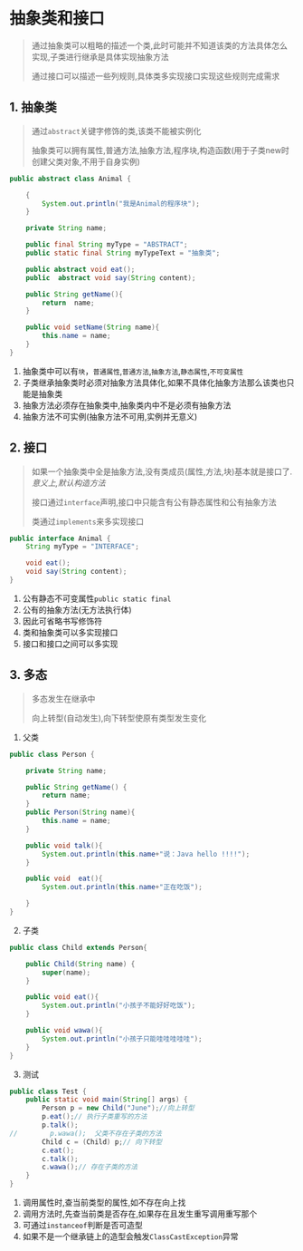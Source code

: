 # 抽象类和接口

> 通过抽象类可以粗略的描述一个类,此时可能并不知道该类的方法具体怎么实现,子类进行继承是具体实现抽象方法
>
> 通过接口可以描述一些列规则,具体类多实现接口实现这些规则完成需求

## 1. 抽象类

> 通过`abstract`关键字修饰的类,该类不能被实例化
>
> 抽象类可以拥有属性,普通方法,抽象方法,程序块,构造函数(用于子类new时创建父类对象,不用于自身实例)

```java
public abstract class Animal {

    {
        System.out.println("我是Animal的程序块");
    }

    private String name;

    public final String myType = "ABSTRACT";
    public static final String myTypeText = "抽象类";

    public abstract void eat();
    public  abstract void say(String content);

    public String getName(){
        return  name;
    }

    public void setName(String name){
        this.name = name;
    }
}
```

1. 抽象类中可以有`块`，`普通属性`,`普通方法`,`抽象方法`,`静态属性`,`不可变属性`
2. 子类继承抽象类时必须对抽象方法具体化,如果不具体化抽象方法那么该类也只能是抽象类
3. 抽象方法必须存在抽象类中,抽象类内中不是必须有抽象方法
4. 抽象方法不可实例(抽象方法不可用,实例并无意义)	

## 2. 接口

> 如果一个抽象类中全是抽象方法,没有类成员(属性,方法,块)基本就是接口了.*意义上,默认构造方法*
>
> 接口通过`interface`声明,接口中只能含有公有静态属性和公有抽象方法
>
> 类通过`implements`来多实现接口

```java
public interface Animal {
    String myType = "INTERFACE";

    void eat();
    void say(String content);
}
```

1. 公有静态不可变属性`public static final`
2. 公有的抽象方法(无方法执行体)
3. 因此可省略书写修饰符
4. 类和抽象类可以多实现接口
5. 接口和接口之间可以多实现

## 3. 多态

> 多态发生在继承中
>
> 向上转型(自动发生),向下转型使原有类型发生变化

1. 父类

```java
public class Person {

    private String name;

    public String getName() {
        return name;
    }
    public Person(String name){
        this.name = name;
    }

    public void talk(){
        System.out.println(this.name+"说：Java hello !!!!");
    }

    public void  eat(){
        System.out.println(this.name+"正在吃饭");

    }
}
```

2. 子类

```java
public class Child extends Person{

    public Child(String name) {
        super(name);
    }

    public void eat(){
        System.out.println("小孩子不能好好吃饭");
    }

    public void wawa(){
        System.out.println("小孩子只能哇哇哇哇哇");
    }
}
```

3. 测试

```java
public class Test {
    public static void main(String[] args) {
        Person p = new Child("June");//向上转型
        p.eat();// 执行子类重写的方法
        p.talk();
//        p.wawa();  父类不存在子类的方法
        Child c = (Child) p;// 向下转型
        c.eat();
        c.talk();
        c.wawa();// 存在子类的方法
    }
}
```

1. 调用属性时,查当前类型的属性,如不存在向上找
2. 调用方法时,先查当前类是否存在,如果存在且发生重写调用重写那个
3. 可通过`instanceof`判断是否可造型
4. 如果不是一个继承链上的造型会触发`ClassCastException`异常